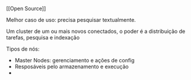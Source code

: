 [[Open Source]]

Melhor caso de uso: precisa pesquisar textualmente.

Um cluster de um ou mais novos conectados, o poder é a distribuição de tarefas, pesquisa e indexação

Tipos de nós:
* Master Nodes: gerenciamento e ações de config
* Resposáveis pelo armazenamento e execução
* 

